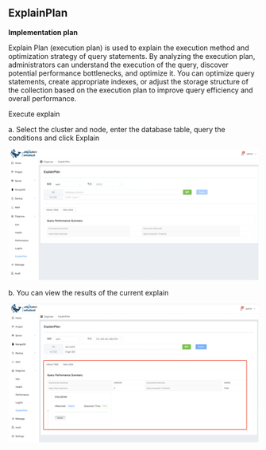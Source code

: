 ## ExplainPlan

**Implementation plan**

Explain Plan (execution plan) is used to explain the execution method and optimization strategy of query statements. By analyzing the execution plan, administrators can understand the execution of the query, discover potential performance bottlenecks, and optimize it. You can optimize query statements, create appropriate indexes, or adjust the storage structure of the collection based on the execution plan to improve query efficiency and overall performance.



Execute explain

a. Select the cluster and node, enter the database table, query the conditions and click Explain

![1](../../../../images/whalealPlatformImages/ExplainPlan.png)

b. You can view the results of the current explain

![1](../../../../images/whalealPlatformImages/ExplainPlan1.png)